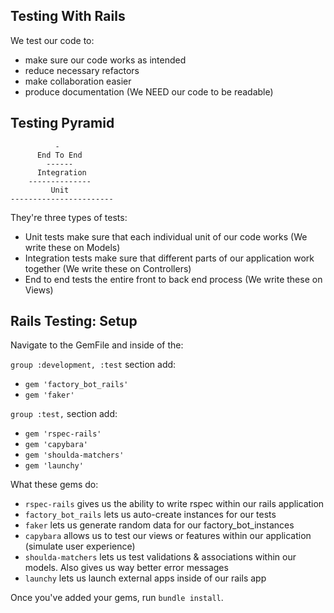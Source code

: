 ## Testing With Rails

We test our code to:

* make sure our code works as intended
* reduce necessary refactors
* make collaboration easier
* produce documentation (We NEED our code to be readable)

## Testing Pyramid

``` 
          -
      End To End
        ------
      Integration
    --------------
         Unit
-----------------------
```

They're three types of tests:

* Unit tests make sure that each individual unit of our code works (We write these on Models)
* Integration tests make sure that different parts of our application work together (We write these on Controllers)
* End to end tests the entire front to back end process (We write these on Views)

## Rails Testing: Setup

Navigate to the GemFile and inside of the:

`group :development, :test` section add:

* `gem 'factory_bot_rails'`
* `gem 'faker'`

`group :test,` section add:

* `gem 'rspec-rails'`
* `gem 'capybara'`
* `gem 'shoulda-matchers'`
* `gem 'launchy'`

What these gems do:

* `rspec-rails` gives us the ability to write rspec within our rails application
* `factory_bot_rails` lets us auto-create instances for our tests
* `faker` lets us generate random data for our factory_bot_instances
* `capybara` allows us to test our views or features within our application (simulate user experience)
* `shoulda-matchers` lets us test validations & associations within our models. Also gives us way better error messages
* `launchy` lets us launch external apps inside of our rails app

Once you've added your gems, run `bundle install`.







